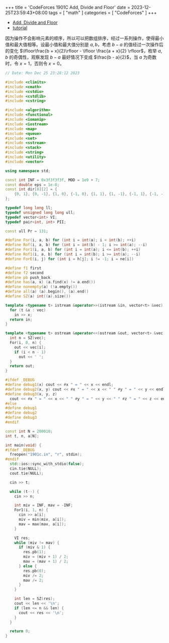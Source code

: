 +++
title = 'CodeForces 1901C Add, Divide and Floor'
date = 2023-12-25T23:59:43+08:00
tags = [ "math" ]
categories = [ "CodeForces" ]
+++

- [Add, Divide and Floor](https://vjudge.net/problem/CodeForces-1901c)
- [tutorial](https://codeforces.com/blog/entry/122645)

因为操作不会影响元素的顺序，所以可以把数组排序，经过一系列操作，使得最小值和最大值相等。设最小值和最大值分别是 $a, b$，考虑 $b - a$ 的值经过一次操作后的变化 $\lfloor\frac{b + x}{2}\rfloor - \lfloor \frac{a + x}{2} \rfloor$，枚举 $a, b$ 的奇偶性，观察发现 $b - a$ 最好情况下变成 $\frac{b - a}{2}$，当 $a$ 为奇数时，令 $x = 1$，否则令 $x = 0$。

```cpp
// Date: Mon Dec 25 23:28:12 2023

#include <climits>
#include <cmath>
#include <cstdio>
#include <cstdlib>
#include <cstring>

#include <algorithm>
#include <functional>
#include <iomanip>
#include <iostream>
#include <map>
#include <queue>
#include <set>
#include <sstream>
#include <stack>
#include <string>
#include <utility>
#include <vector>

using namespace std;

const int INF = 0x3f3f3f3f, MOD = 1e9 + 7;
const double eps = 1e-8;
const int dir[8][2] = {
    {0, 1}, {0, -1}, {1, 0}, {-1, 0}, {1, 1}, {1, -1}, {-1, 1}, {-1, -1},
};

typedef long long ll;
typedef unsigned long long ull;
typedef vector<int> VI;
typedef pair<int, int> PII;

const ull Pr = 131;

#define For(i, a, b) for (int i = int(a); i < int(b); ++i)
#define Rof(i, a, b) for (int i = int(b) - 1; i >= int(a); --i)
#define For1(i, a, b) for (int i = int(a); i <= int(b); ++i)
#define Rof1(i, a, b) for (int i = int(b); i >= int(a); --i)
#define ForE(i, j) for (int i = h[j]; i != -1; i = ne[i])

#define f1 first
#define f2 second
#define pb push_back
#define has(a, x) (a.find(x) != a.end())
#define nonempty(a) (!a.empty())
#define all(a) (a).begin(), (a).end()
#define SZ(a) int((a).size())

template <typename t> istream &operator>>(istream &in, vector<t> &vec) {
  for (t &x : vec)
    in >> x;
  return in;
}

template <typename t> ostream &operator<<(ostream &out, vector<t> &vec) {
  int n = SZ(vec);
  For(i, 0, n) {
    out << vec[i];
    if (i < n - 1)
      out << ' ';
  }
  return out;
}

#ifdef _DEBUG
#define debug1(x) cout << #x " = " << x << endl;
#define debug2(x, y) cout << #x " = " << x << " " #y " = " << y << endl;
#define debug3(x, y, z)                                                        \
  cout << #x " = " << x << " " #y " = " << y << " " #z " = " << z << endl;
#else
#define debug1
#define debug2
#define debug3
#endif

const int N = 200010;
int t, n, a[N];

int main(void) {
#ifdef _DEBUG
  freopen("1901c.in", "r", stdin);
#endif
  std::ios::sync_with_stdio(false);
  cin.tie(NULL);
  cout.tie(NULL);

  cin >> t;

  while (t--) {
    cin >> n;

    int miv = INF, mav = -INF;
    For1(i, 1, n) {
      cin >> a[i];
      miv = min(miv, a[i]);
      mav = max(mav, a[i]);
    }

    VI res;
    while (miv != mav) {
      if (miv & 1) {
        res.pb(1);
        miv = (miv + 1) / 2;
        mav = (mav + 1) / 2;
      } else {
        res.pb(0);
        miv /= 2;
        mav /= 2;
      }
    }

    int len = SZ(res);
    cout << len << '\n';
    if (len <= n && len) {
      cout << res << '\n';
    }
  }

  return 0;
}
```
